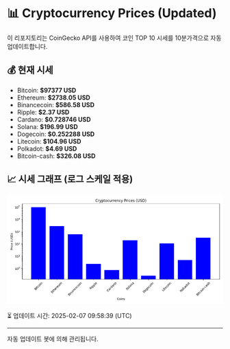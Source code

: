 
# 📊 Cryptocurrency Prices (Updated)

이 리포지토리는 CoinGecko API를 사용하여 코인 TOP 10 시세를 10분가격으로 자동 업데이트합니다.

## 💰 현재 시세
- Bitcoin: **$97377 USD**
- Ethereum: **$2738.05 USD**
- Binancecoin: **$586.58 USD**
- Ripple: **$2.37 USD**
- Cardano: **$0.728746 USD**
- Solana: **$196.99 USD**
- Dogecoin: **$0.252288 USD**
- Litecoin: **$104.96 USD**
- Polkadot: **$4.69 USD**
- Bitcoin-cash: **$326.08 USD**

## 📈 시세 그래프 (로그 스케일 적용)
![Crypto Prices](crypto_prices.png)

⏳ 업데이트 시간: 2025-02-07 09:58:39 (UTC)

---
자동 업데이트 봇에 의해 관리됩니다.
